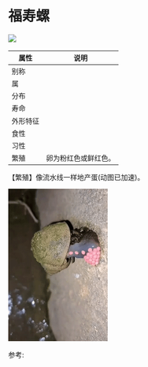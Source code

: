# 福寿螺

![](01.gif)

|属性|说明|
| ---- | ---- |
| 别称||
| 属||
| 分布||
| 寿命||
| 外形特征||
| 食性||
| 习性||
| 繁殖| 卵为粉红色或鲜红色。|

【繁殖】像流水线一样地产蛋(动图已加速)。

![](02.gif)

参考:
